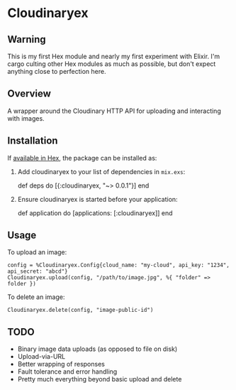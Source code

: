 # Cloudinaryex

## Warning
This is my first Hex module and nearly my first experiment with Elixir. I'm cargo culting other Hex modules as much as possible, but don't expect anything close to perfection here.

## Overview
A wrapper around the Cloudinary HTTP API for uploading and interacting with images.

## Installation

If [available in Hex](https://hex.pm/docs/publish), the package can be installed as:

  1. Add cloudinaryex to your list of dependencies in `mix.exs`:

        def deps do
          [{:cloudinaryex, "~> 0.0.1"}]
        end

  2. Ensure cloudinaryex is started before your application:

        def application do
          [applications: [:cloudinaryex]]
        end

## Usage

To upload an image:

    config = %Cloudinaryex.Config{cloud_name: "my-cloud", api_key: "1234", api_secret: "abcd"}
    Cloudinaryex.upload(config, "/path/to/image.jpg", %{ "folder" => folder })

To delete an image:

    Cloudinaryex.delete(config, "image-public-id")

## TODO

* Binary image data uploads (as opposed to file on disk)
* Upload-via-URL
* Better wrapping of responses
* Fault tolerance and error handling
* Pretty much everything beyond basic upload and delete